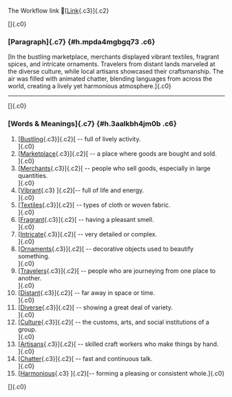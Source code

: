 The Workflow link
👏[[Link](https://www.google.com/url?q=http://www.google.com&sa=D&source=editors&ust=1761439145141866&usg=AOvVaw1OXbko-h5646lAOohevoIk){.c3}]{.c2}

[]{.c0}

### [Paragraph]{.c7} {#h.mpda4mgbgq73 .c6}

[In the bustling marketplace, merchants displayed vibrant textiles,
fragrant spices, and intricate ornaments. Travelers from distant lands
marveled at the diverse culture, while local artisans showcased their
craftsmanship. The air was filled with animated chatter, blending
languages from across the world, creating a lively yet harmonious
atmosphere.]{.c0}

------------------------------------------------------------------------

[]{.c0}

### [Words & Meanings]{.c7} {#h.3aalkbh4jm0b .c6}

1.  [[Bustling](https://www.google.com/url?q=http://www.google.com&sa=D&source=editors&ust=1761439145142507&usg=AOvVaw1ARc0SFR8cWjD036On3uCk){.c3}]{.c2}[ --
    full of lively activity.\
    ]{.c0}
2.  [[Marketplace](https://www.google.com/url?q=http://www.google.com&sa=D&source=editors&ust=1761439145142627&usg=AOvVaw3wdH5Z1TcUohhPa_eYi-tR){.c3}]{.c2}[ --
    a place where goods are bought and sold.\
    ]{.c0}
3.  [[Merchants](https://www.google.com/url?q=http://www.google.com&sa=D&source=editors&ust=1761439145142742&usg=AOvVaw2VxxM-rZ-l-4Tqd3DCNh-j){.c3}]{.c2}[ --
    people who sell goods, especially in large quantities.\
    ]{.c0}
4.  [[Vibrant](https://www.google.com/url?q=http://www.google.com&sa=D&source=editors&ust=1761439145142861&usg=AOvVaw0XrDPDc28ABoc8nY1A37GS){.c3}
    ]{.c2}[-- full of life and energy.\
    ]{.c0}
5.  [[Textiles](https://www.google.com/url?q=http://www.google.com&sa=D&source=editors&ust=1761439145142956&usg=AOvVaw001DaIjcJbfA2ARd1rCPmj){.c3}]{.c2}[ --
    types of cloth or woven fabric.\
    ]{.c0}
6.  [[Fragrant](https://www.google.com/url?q=http://www.google.com&sa=D&source=editors&ust=1761439145143054&usg=AOvVaw1dJAii1KbuUgKT9ZEVwY_H){.c3}]{.c2}[ --
    having a pleasant smell.\
    ]{.c0}
7.  [[Intricate](https://www.google.com/url?q=http://www.google.com&sa=D&source=editors&ust=1761439145143147&usg=AOvVaw3n88gUxlZribtRJK-LeT21){.c3}]{.c2}[ --
    very detailed or complex.\
    ]{.c0}
8.  [[Ornaments](https://www.google.com/url?q=http://www.google.com&sa=D&source=editors&ust=1761439145143239&usg=AOvVaw33pJw7-EAN54ScI9jO-lDH){.c3}]{.c2}[ --
    decorative objects used to beautify something.\
    ]{.c0}
9.  [[Travelers](https://www.google.com/url?q=http://www.google.com&sa=D&source=editors&ust=1761439145143357&usg=AOvVaw20SUHbHsx8o2USx712nfwW){.c3}]{.c2}[ --
    people who are journeying from one place to another.\
    ]{.c0}
10. [[Distant](https://www.google.com/url?q=http://www.google.com&sa=D&source=editors&ust=1761439145143503&usg=AOvVaw2H4cKksjMKtcawDFGpL7wi){.c3}]{.c2}[ --
    far away in space or time.\
    ]{.c0}
11. [[Diverse](https://www.google.com/url?q=http://www.google.com&sa=D&source=editors&ust=1761439145143596&usg=AOvVaw2Muy9JMLdT27Zf8BoR5MjC){.c3}]{.c2}[ --
    showing a great deal of variety.\
    ]{.c0}
12. [[Culture](https://www.google.com/url?q=http://www.google.com&sa=D&source=editors&ust=1761439145143693&usg=AOvVaw3bzmImhwEspszul0aGLIJh){.c3}]{.c2}[ --
    the customs, arts, and social institutions of a group.\
    ]{.c0}
13. [[Artisans](https://www.google.com/url?q=http://www.google.com&sa=D&source=editors&ust=1761439145143812&usg=AOvVaw0-jEn5DUa-JsYfLG64BxkH){.c3}]{.c2}[ --
    skilled craft workers who make things by hand.\
    ]{.c0}
14. [[Chatter](https://www.google.com/url?q=http://www.google.com&sa=D&source=editors&ust=1761439145143926&usg=AOvVaw1LmVkDC2sqGtcZ5riA5XKH){.c3}]{.c2}[ --
    fast and continuous talk.\
    ]{.c0}
15. [[Harmonious](https://www.google.com/url?q=http://www.google.com&sa=D&source=editors&ust=1761439145144031&usg=AOvVaw2O-siLAtW2LDlOo8pieeD1){.c3}
    ]{.c2}[-- forming a pleasing or consistent whole.]{.c0}

[]{.c0}
